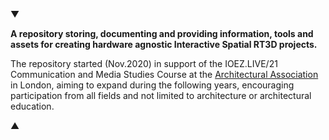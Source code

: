▼

**A repository storing, documenting and providing information, tools and assets for creating hardware agnostic 
Interactive Spatial RT3D projects.**

The repository started (Nov.2020) in support of the IOEZ.LIVE/21 Communication and Media Studies Course at the [Architectural Association](https://www.aaschool.ac.uk/) in London, aiming to expand during the following years, encouraging participation from all fields and not limited to architecture or architectural education.



▲
